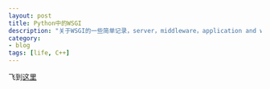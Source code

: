 ```yaml
---
layout: post
title: Python中的WSGI
description: "关于WSGI的一些简单记录，server，middleware，application and webframework"
category: 
- blog
tags: [life, C++]
---
```


飞到[这里](http://jasonlvhit.github.io/articles)
